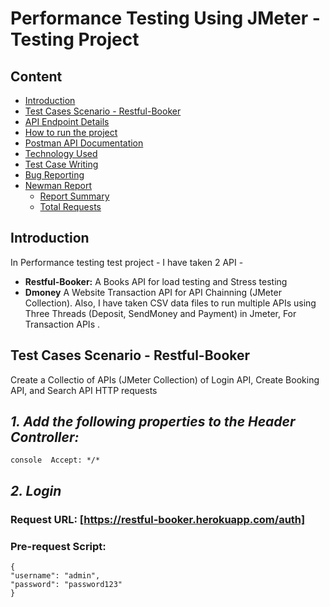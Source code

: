 # **Performance Testing Using JMeter -  Testing Project**

## **Content**
- [Introduction](#introduction)
- [Test Cases Scenario - Restful-Booker](#test-cases-scenario-restful-booker)
- [API Endpoint Details](#api-endpoint-details)
- [How to run the project](#How-to-run-the-project)
- [Postman API Documentation](#postman-api-documentation)
- [Technology Used](#Technology-Used)
- [Test Case Writing](#test-case-writing)
- [Bug Reporting](#bug-reporting)
- [Newman Report](#newman-report)
    - [Report Summary](#report-summary)
    - [Total Requests](#total-requests)
 


## **Introduction**
In Performance testing test project - I have taken 2 API - 
- **Restful-Booker:** A Books API for load testing and Stress testing
- **Dmoney** A Website Transaction API for API Chainning (JMeter Collection). Also, I have taken CSV data files to run multiple APIs using Three Threads (Deposit, SendMoney and Payment) in Jmeter, For Transaction APIs .


## **Test Cases Scenario - Restful-Booker**
Create a Collectio of APIs (JMeter Collection) of Login API, Create Booking API, and Search API HTTP requests
## _**1. Add the following properties to the Header Controller:**_ 
```console  Accept: */* ```

## _**2. Login**_

### Request URL: [https://restful-booker.herokuapp.com/auth]
### Pre-request Script:
```console
{
"username": "admin",
"password": "password123"
}
```
